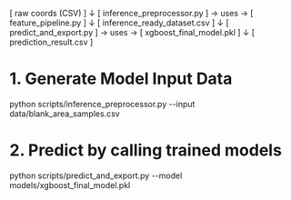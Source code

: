 [ raw coords (CSV) ]
        ↓
[ inference_preprocessor.py ] → uses → [ feature_pipeline.py ]
        ↓
[ inference_ready_dataset.csv ]
        ↓
[ predict_and_export.py ] → uses → [ xgboost_final_model.pkl ]
        ↓
[ prediction_result.csv ]

# 1. Generate Model Input Data
python scripts/inference_preprocessor.py --input data/blank_area_samples.csv

# 2. Predict by calling trained models
python scripts/predict_and_export.py --model models/xgboost_final_model.pkl
